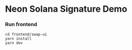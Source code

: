 # Neon Solana Signature Demo

### Run frontend

```shell
cd frontend/swap-ui
yarn install
yarn dev
```
